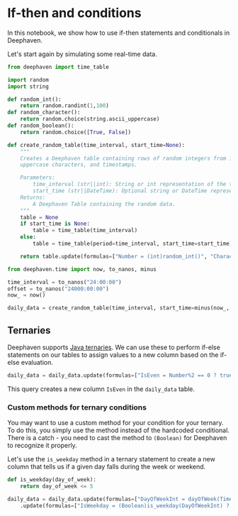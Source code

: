 # If-then and conditions

In this notebook, we show how to use if-then statements and conditionals in Deephaven.

Let's start again by simulating some real-time data.

```python
from deephaven import time_table

import random
import string

def random_int():
    return random.randint(1,100)
def random_character():
    return random.choice(string.ascii_uppercase)
def random_boolean():
    return random.choice([True, False])

def create_random_table(time_interval, start_time=None):
    """
    Creates a Deephaven table containing rows of random integers from 1 to 99, random
    uppercase characters, and timestamps.

    Parameters:
        time_interval (str||int): String or int representation of the time interval between rows.
        start_time (str||DateTime): Optional string or DateTime representation of the start time.
    Returns:
        A Deephaven Table containing the random data.
    """
    table = None
    if start_time is None:
        table = time_table(time_interval)
    else:
        table = time_table(period=time_interval, start_time=start_time)

    return table.update(formulas=["Number = (int)random_int()", "Character = (String)random_character()", "Boolean = (boolean)random_boolean()"])

from deephaven.time import now, to_nanos, minus

time_interval = to_nanos("24:00:00")
offset = to_nanos("24000:00:00")
now_ = now()

daily_data = create_random_table(time_interval, start_time=minus(now_, offset))
```

## Ternaries

Deephaven supports [Java ternaries](https://deephaven.io/core/docs/reference/query-language/control-flow/ternary-if/). We can use these to perform if-else statements on our tables to assign values to a new column based on the if-else evaluation.

```python
daily_data = daily_data.update(formulas=["IsEven = Number%2 == 0 ? true : false"])
```

This query creates a new column `IsEven` in the `daily_data` table.

### Custom methods for ternary conditions

You may want to use a custom method for your condition for your ternary. To do this, you simply use the method instead of the hardcoded conditional. There is a catch - you need to cast the method to `(Boolean)` for Deephaven to recognize it properly.

Let's use the `is_weekday` method in a ternary statement to create a new column that tells us if a given day falls during the week or weekend.

```python
def is_weekday(day_of_week):
    return day_of_week <= 5

daily_data = daily_data.update(formulas=["DayOfWeekInt = dayOfWeek(Timestamp, TZ_NY)"])\
    .update(formulas=["IsWeekday = (Boolean)is_weekday(DayOfWeekInt) ? true: false"])
```
